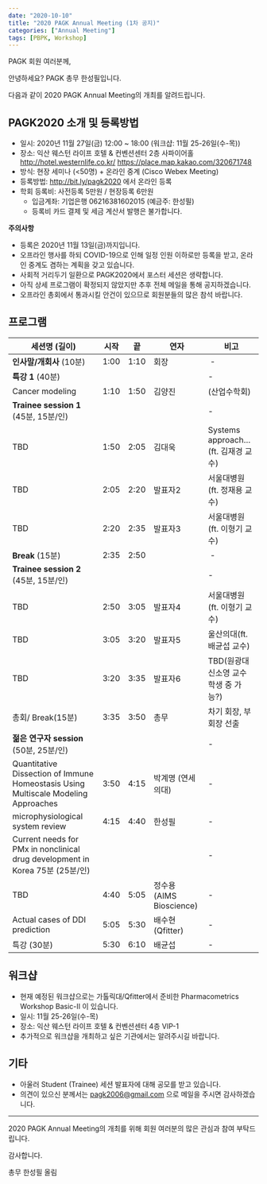 ```yaml
---
date: "2020-10-10"
title: "2020 PAGK Annual Meeting (1차 공지)"
categories: ["Annual Meeting"]
tags: [PBPK, Workshop]
---
```


PAGK 회원 여러분께,

안녕하세요? PAGK 총무 한성필입니다.

다음과 같이 2020 PAGK Annual Meeting의 개최를 알려드립니다. 

## PAGK2020 소개 및 등록방법

- 일시: 2020년 11월 27일(금) 12:00 ~ 18:00 (워크샵: 11월 25-26일(수-목))
- 장소: 익산 웨스턴 라이프 호텔 & 컨벤션센터 2층 사파이어홀 http://hotel.westernlife.co.kr/ https://place.map.kakao.com/320671748
- 방식: 현장 세미나 (<50명) + 온라인 중계 (Cisco Webex Meeting)
- 등록방법: http://bit.ly/pagk2020 에서 온라인 등록
- 학회 등록비: 사전등록 5만원 / 현장등록 6만원
    * 입금계좌: 기업은행 06216381602015 (예금주: 한성필)
    * 등록비 카드 결제 및 세금 계산서 발행은 불가합니다.

**주의사항**

- 등록은 2020년 11월 13일(금)까지입니다.
- 오프라인 행사를 하되 COVID-19으로 인해 일정 인원 이하로만 등록을 받고, 온라인 중계도 겸하는 계획을 갖고 있습니다. 
- 사회적 거리두기 일환으로 PAGK2020에서 포스터 세션은 생략합니다.
- 아직 상세 프로그램이 확정되지 않았지만 추후 전체 메일을 통해 공지하겠습니다.
- 오프라인 총회에서 통과시킬 안건이 있으므로 회원분들의 많은 참석 바랍니다.

## 프로그램


세션명 (길이) | 시작 | 끝 | 연자 | 비고
-- | -- | -- | -- | --
**인사말/개회사** (10분) | 1:00 | 1:10 | 회장 | -
**특강 1** (40분) | | | | -
Cancer modeling  | 1:10 | 1:50 | 김양진 |    (산업수학회)
**Trainee session 1** (45분, 15분/인) | | | | -
TBD | 1:50 | 2:05 | 김대욱 | Systems   approach… (ft. 김재경 교수)
TBD | 2:05 | 2:20 | 발표자2 | 서울대병원(ft. 정재용 교수)
TBD | 2:20 | 2:35 | 발표자3 | 서울대병원(ft. 이형기 교수)
**Break** (15분) | 2:35 | 2:50 |   |  -
**Trainee session 2**  (45분, 15분/인) | | | | -
TBD | 2:50 | 3:05 | 발표자4 | 서울대병원(ft. 이형기 교수)
TBD | 3:05 | 3:20 | 발표자5 | 울산의대(ft. 배균섭 교수)
TBD | 3:20 | 3:35 | 발표자6 | TBD(원광대 신소영 교수 학생 중 가능?)
총회/ Break(15분) | 3:35 | 3:50 | 총무 | 차기 회장, 부회장 선출
**젊은 연구자 session** (50분, 25분/인) | | | | -
Quantitative Dissection of Immune Homeostasis Using Multiscale Modeling Approaches | 3:50 | 4:15 | 박계명 (연세의대) | -
microphysiological system review| 4:15 | 4:40 | 한성필 | -
Current needs   for PMx in nonclinical drug development in Korea   75분 (25분/인) | | | | -
TBD | 4:40 | 5:05 | 정수용 (AIMS Bioscience) | -
Actual cases of DDI prediction | 5:05 | 5:30 | 배수현 (Qfitter) | -
특강 (30분) | 5:30 | 6:10 | 배균섭 | -


## 워크샵

- 현재 예정된 워크샵으로는 가톨릭대/Qfitter에서 준비한 Pharmacometrics Workshop Basic-II 이 있습니다.
- 일시: 11월 25-26일(수-목)
- 장소: 익산 웨스턴 라이프 호텔 & 컨벤션센터 4층 VIP-1
- 추가적으로 워크샵을 개최하고 싶은 기관에서는 알려주시길 바랍니다.

## 기타

- 아울러 Student (Trainee) 세션 발표자에 대해 공모를 받고 있습니다. 
- 의견이 있으신 분께서는 pagk2006@gmail.com 으로 메일을 주시면 감사하겠습니다. 




---

2020 PAGK Annual Meeting의 개최를 위해 회원 여러분의 많은 관심과 참여 부탁드립니다. 

감사합니다.

총무 한성필 올림
